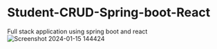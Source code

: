 # Student-CRUD-Spring-boot-React
Full stack application using spring boot and react  
![Screenshot 2024-01-15 144424](https://github.com/mishal-22/Student-CRUD-Spring-boot-React/assets/107937088/9a3ba041-d9aa-4cf4-b862-69e73b17e4d2)
